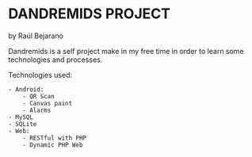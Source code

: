 DANDREMIDS PROJECT
==================
 by Raúl Bejarano

Dandremids is a self project make in my free time in order to learn some technologies and processes.


Technologies used:
	
	- Android:
		- QR Scan
		- Canvas paint
		- Alarms
	- MySQL
	- SQLite
	- Web:
		- RESTful with PHP
		- Dynamic PHP Web
